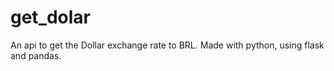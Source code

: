 # get_dolar
An api to get the Dollar exchange rate to BRL. Made with python, using flask and pandas.
